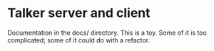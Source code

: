 # Talker server and client

Documentation in the docs/ directory. This is a toy. Some of it is too complicated; some of it could
do with a refactor.